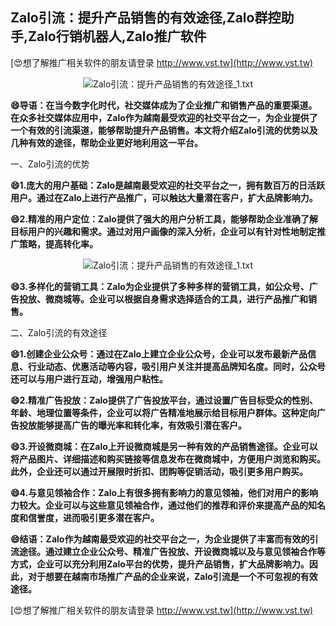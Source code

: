 ## **Zalo引流：提升产品销售的有效途径,Zalo群控助手,Zalo行销机器人,Zalo推广软件**

[😍想了解推广相关软件的朋友请登录 http://www.vst.tw](http://www.vst.tw)

 <center><img src="https://vst.tw/MP4/tuiguang/png/6.png" alt="Zalo引流：提升产品销售的有效途径_1.txt"></center>

**😄导语：在当今数字化时代，社交媒体成为了企业推广和销售产品的重要渠道。在众多社交媒体应用中，Zalo作为越南最受欢迎的社交平台之一，为企业提供了一个有效的引流渠道，能够帮助提升产品销售。本文将介绍Zalo引流的优势以及几种有效的途径，帮助企业更好地利用这一平台。**

一、Zalo引流的优势

**😄1.庞大的用户基础：Zalo是越南最受欢迎的社交平台之一，拥有数百万的日活跃用户。通过在Zalo上进行产品推广，可以触达大量潜在客户，扩大品牌影响力。**

**😄2.精准的用户定位：Zalo提供了强大的用户分析工具，能够帮助企业准确了解目标用户的兴趣和需求。通过对用户画像的深入分析，企业可以有针对性地制定推广策略，提高转化率。**

 <center><img src="https://vst.tw/MP4/tuiguang/png/0.png" alt="Zalo引流：提升产品销售的有效途径_1.txt"></center>

**😄3.多样化的营销工具：Zalo为企业提供了多种多样的营销工具，如公众号、广告投放、微商城等。企业可以根据自身需求选择适合的工具，进行产品推广和销售。**

二、Zalo引流的有效途径

**😄1.创建企业公众号：通过在Zalo上建立企业公众号，企业可以发布最新产品信息、行业动态、优惠活动等内容，吸引用户关注并提高品牌知名度。同时，公众号还可以与用户进行互动，增强用户粘性。**

**😄2.精准广告投放：Zalo提供了广告投放平台，通过设置广告目标受众的性别、年龄、地理位置等条件，企业可以将广告精准地展示给目标用户群体。这种定向广告投放能够提高广告的曝光率和转化率，有效吸引潜在客户。**

**😄3.开设微商城：在Zalo上开设微商城是另一种有效的产品销售途径。企业可以将产品图片、详细描述和购买链接等信息发布在微商城中，方便用户浏览和购买。此外，企业还可以通过开展限时折扣、团购等促销活动，吸引更多用户购买。**

**😄4.与意见领袖合作：Zalo上有很多拥有影响力的意见领袖，他们对用户的影响力较大。企业可以与这些意见领袖合作，通过他们的推荐和评价来提高产品的知名度和信誉度，进而吸引更多潜在客户。**

**😄结语：Zalo作为越南最受欢迎的社交平台之一，为企业提供了丰富而有效的引流途径。通过建立企业公众号、精准广告投放、开设微商城以及与意见领袖合作等方式，企业可以充分利用Zalo平台的优势，提升产品销售，扩大品牌影响力。因此，对于想要在越南市场推广产品的企业来说，Zalo引流是一个不可忽视的有效途径。**

[😍想了解推广相关软件的朋友请登录 http://www.vst.tw](http://www.vst.tw)




